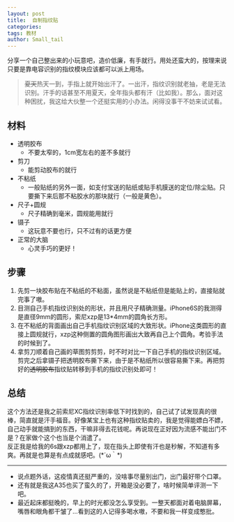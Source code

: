 ```yaml
---
layout: post
title:  自制指纹贴
categories: 
tags: 教材
author: Small_tail
---
```

分享一个自己整出来的小玩意吧，造价低廉，有手就行。用处还蛮大的，按理来说只要是靠电容识别的指纹模块应该都可以派上用场。  




> ~~夏天~~热天一到，手指上就开始出汗了。一出汗，指纹识别就老抽，老是无法识别。汗手的话甚至不用夏天，全年指头都有汗（比如我）。那么，面对这种困扰，我这给大伙整一个还挺实用的小办法。闲得没事干不妨来试试看。  

## 材料  
* 透明胶布
  * 不要太窄的，1cm宽左右的差不多就行
* 剪刀
  * 能剪动胶布的就行
* 不粘纸
  * 一般贴纸的另外一面，如支付宝送的贴纸或贴手机膜送的定位/除尘贴。只要撕下来后那不粘胶水的那块就行（一般是黄色）。
* 尺子+圆规
  * 尺子精确到毫米，圆规能用就行
* 镊子
  * 这玩意不要也行，只不过有的话更方便
* 正常的大脑
  * 心灵手巧的更好！

## 步骤  
1. 先剪一块胶布贴在不粘纸的不粘面，虽然说是不粘纸但是能贴上的，直接贴就完事了嗷。  
2. 目测自己手机指纹识别处的形状，并且用尺子精确测量。iPhone6S的我测得是直径9mm的圆形，索尼xzp是13*4mm的圆角长方形。  
3. 在不粘纸的背面画出自己手机指纹识别区域的大致形状。iPhone这类圆形的直接上圆规就行，xzp这种侧置的圆角图形画出大致再自己上个圆角。考验手法的时候到了。  
4. 拿剪刀顺着自己画的草图剪剪剪，时不时对比一下自己手机的指纹识别区域。剪完之后拿镊子把透明胶布撕下来，由于是不粘纸所以很容易撕下来。再把剪好的~~透明胶布~~指纹贴转移到手机的指纹识别处即可！  
## 总结  
这个方法还是我之前索尼XC指纹识别率低下时找到的，自己试了试发现真的很棒，简直就是汗手福音。好像某宝上也有这种指纹贴卖的，我是觉得能嫖白不嫖，自己动手就能搞到的东西，干嘛非得去花钱呢。再说现在正好因为流感不能出门不是？在家做个这个也当是个消遣了。  
反正我是给我的6s跟xzp都用上了，现在指头上即使有汗也是秒解，不知道有多爽。再就是也算是有点成就感吧。(\*´ω｀\*)  

---

- 说点题外话，这疫情真还挺严重的，没啥事尽量别出门，出门最好带个口罩。
- 还有就是我这A35也买了蛮久的了，开箱是没必要了，啥时候简单评测一下吧。
-   最近起床都挺晚的，早上的时光都没怎么享受到。一整天都面对着电脑屏幕，嘴唇和眼角都干皱了…看到这的人记得多喝水嗷，不要和我一样变成憨批。